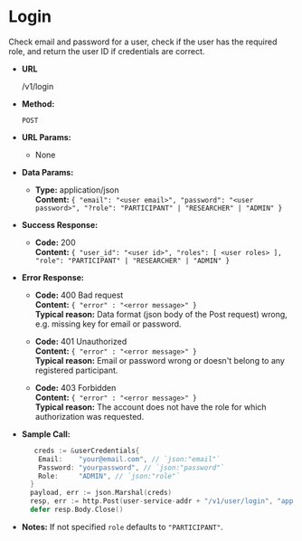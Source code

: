 # Login

  Check email and password for a user, check if the user has the required role, and return the user ID if credentials are correct.

* **URL**

  /v1/login

* **Method:**

  `POST`

* **URL Params:**

  * None

* **Data Params:**

  * **Type:** application/json  
    **Content:** `{ "email": "<user email>", "password": "<user password>", "?role": "PARTICIPANT" | "RESEARCHER" | "ADMIN" }`

* **Success Response:**

  * **Code:** 200  
    **Content:** `{ "user_id": "<user id>", "roles": [ <user roles> ], "role": "PARTICIPANT" | "RESEARCHER" | "ADMIN" }`

* **Error Response:**

  * **Code:** 400 Bad request  
    **Content:** `{ "error" : "<error message>" }`  
    **Typical reason:** Data format (json body of the Post request) wrong, e.g. missing key for email or password.

  * **Code:** 401 Unauthorized  
    **Content:** `{ "error" : "<error message>" }`  
    **Typical reason:** Email or password wrong or doesn't belong to any registered participant.

  * **Code:** 403 Forbidden  
    **Content:** `{ "error" : "<error message>" }`  
    **Typical reason:** The account does not have the role for which authorization was requested.

* **Sample Call:**

  ```go
     creds := &userCredentials{
      Email:    "your@email.com", // `json:"email"`
      Password: "yourpassword", // `json:"password"`
      Role:     "ADMIN", // `json:"role"`
    }
    payload, err := json.Marshal(creds)
    resp, err := http.Post(user-service-addr + "/v1/user/login", "application/json", bytes.NewBuffer(payload))
    defer resp.Body.Close()
  ```

* **Notes:**
  If not specified `role` defaults to `"PARTICIPANT"`.
